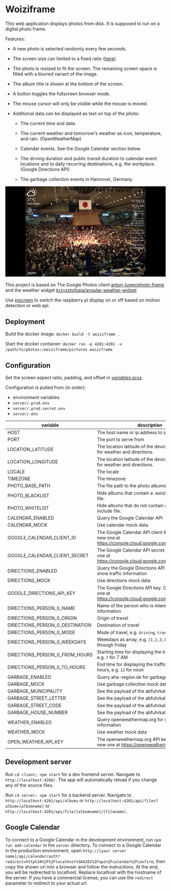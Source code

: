 # Woiziframe

This web application displays photos from disk. It is supposed to run on a digital photo frame.

Features:

- A new photo is selected randomly every few seconds.

- The screen size can limited to a fixed ratio ([here](client/src/app/_variables.scss)).

- The photo is resized to fit the screen. The remaining screen space is filled with a blurred variant of the image.

- The album title is shown at the bottom of the screen.

- A button toggles the fullscreen browser mode.

- The mouse cursor will only be visible while the mouse is moved.

- Additional data can be displayed as text on top of the photo:

  - The current time and date.

  - The current weather and tomorrow's weather as icon, temperature, and rain. (OpenWeatherMap)

  - Calendar events. See the Google Calendar section below.

  - The driving duration and public transit duration to calendar event locations and to daily recurring destinations, e.g. the workplace. (Google Directions API)

  - The garbage collection events in Hannover, Germany.

![screenshot](docs/screenshot.png)

This project is based on The Google Photos client [anton-lunev/photo-frame](https://github.com/anton-lunev/photo-frame) and the weather widget [krzysztofsaja/angular-weather-widget](https://github.com/krzysztofsaja/angular-weather-widget)

Use [piscreen](piscreen/README.md) to switch the raspberry pi display on or off based on motion detection or web api.

## Deployment

Build the docker image:
`docker build -t woiziframe .`

Start the docker container:
`docker run -p 4201:4201 -v /path/to/photos:/woiziframe/pictures woiziframe`

## Configuration

Set the screen aspect ratio, padding, and offset in [_variables.scss_](client/src/app/_variables.scss).

Configuration is pulled from (in order):

- environment variables
- `server/.prod.env`
- `server/.prod.secret.env`
- `server/.env`

| variable                        | description                                                                                                | default       |
| ------------------------------- | ---------------------------------------------------------------------------------------------------------- | ------------- |
| HOST                            | The host name or ip address to serve from                                                                  | 0.0.0.0       |
| PORT                            | The port to serve from                                                                                     | 4201          |
| LOCATION_LATITUDE               | The location latitude of the device. This is used for weather and directions.                              | 52.477093     |
| LOCATION_LONGITUDE              | The location latitude of the device. This is used for weather and directions.                              | 10.090432     |
| LOCALE                          | The locale                                                                                                 | de            |
| TIMEZONE                        | The timezone                                                                                               | Europe/Berlin |
| PHOTO_BASE_PATH                 | The file path to the photo albums                                                                          | pictures      |
| PHOTO_BLACKLIST                 | Hide albums that contain a .woiziframe-ignore file.                                                        | true          |
| PHOTO_WHITELIST                 | Hide albums that do not contain a .woiziframe-include file.                                                | false         |
| CALENDAR_ENABLED                | Query the Google Calendar API                                                                              | false         |
| CALENDAR_MOCK                   | Use calendar mock data                                                                                     |               |
| GOOGLE_CALENDAR_CLIENT_ID       | The Google Calendar API client ID. Generate a new one at https://console.cloud.google.com/apis/credentials |               |
| GOOGLE_CALENDAR_CLIENT_SECRET   | The Google Calendar API secret. Generate a new one at https://console.cloud.google.com/apis/credentials    |               |
| DIRECTIONS_ENABLED              | Query the Google Directions API (Goole Maps) to show traffic information                                   |               |
| DIRECTIONS_MOCK                 | Use directions mock data                                                                                   |               |
| GOOGLE_DIRECTIONS_API_KEY       | The Google Directions API key. Generate a new one at https://console.cloud.google.com/apis/credentials     |               |
| DIRECTIONS_PERSON_0_NAME        | Name of the person who is interested in the traffic information                                            |               |
| DIRECTIONS_PERSON_0_ORIGIN      | Origin of travel                                                                                           |               |
| DIRECTIONS_PERSON_0_DESTINATION | Destination of travel                                                                                      |               |
| DIRECTIONS_PERSON_0_MODE        | Mode of travel, e.g. `driving`, `transit`                                                                  |               |
| DIRECTIONS_PERSON_0_WEEKDAYS    | Weekdays as array, e.g. `[1,2,3,4,5]` for monday through friday                                            |               |
| DIRECTIONS_PERSON_0_FROM_HOURS  | Starting time for displaying the traffic information, e.g. `7` for 7 AM                                    |               |
| DIRECTIONS_PERSON_0_TO_HOURS    | End time for displaying the traffic information in hours, e.g. `12` for noon                               |               |
| GARBAGE_ENABLED                 | Query aha-region.de for garbage collection days                                                            | false         |
| GARBAGE_MOCK                    | Use garbage collection mock data                                                                           |               |
| GARBAGE_MUNICIPALITY            | See the payload of the abfuhrkalender endpoint                                                             |               |
| GARBAGE_STREET_LETTER           | See the payload of the abfuhrkalender endpoint                                                             |               |
| GARBAGE_STREET_CODE             | See the payload of the abfuhrkalender endpoint                                                             |               |
| GARBAGE_HOUSE_NUMBER            | See the payload of the abfuhrkalender endpoint                                                             |               |
| WEATHER_ENABLED                 | Query openweathermap.org for weather information                                                           | false         |
| WEATHER_MOCK                    | Use weather mock data                                                                                      |               |
| OPEN_WEATHER_API_KEY            | The openweathermap.org API key. Generate a new one at https://openweathermap.org/appid                     |               |

## Development server

Run `cd client; npm start` for a dev frontend server. Navigate to `http://localhost:4200/`. The app will automatically reload if you change any of the source files.

Run `cd server; npm start` for a backend server. Navigate to `http://localhost:4201/api/albums` or `http://localhost:4201/api/files?album=[albumname]` or `http://localhost:4201/api/file/[albumname]/[filename]`.

## Google Calendar

To connect to a Google Calendar in the development environment, run `npm run add-calendar` in the `server` directory.
To connect to a Google Calendar in the production environment, open `http://[your server name]/api/calendar/auth?redirect=http%3A%2F%2Flocalhost%3A4201%2Fapi%2Fcalendar%2Fconfirm`, then copy the shown url into a browser and follow the instructions. At the end, you will be redirected to localhost. Replace localhost with the hostname of the server. If you have a commercial license, you can use the `redirect` parameter to redirect to your actual url.